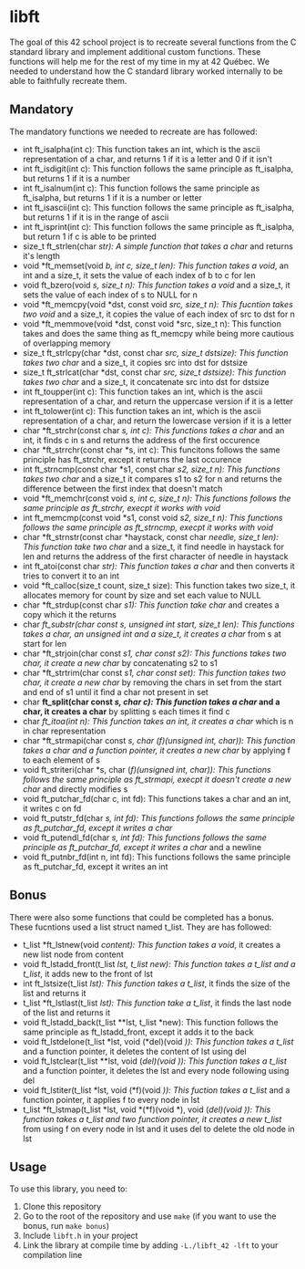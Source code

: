 # libft
The goal of this 42 school project is to recreate several functions from the C standard library and implement additional custom functions. These functions will help me for the rest of my time in my at 42 Québec. We needed to understand how the C standard library worked internally to be able to faithfully recreate them.

## Mandatory
The mandatory functions we needed to recreate are has followed:

  - int ft_isalpha(int c): This function takes an int, which is the ascii representation of a char, and returns 1 if it is a letter and 0 if it isn't
  - int ft_isdigit(int c): This function follows the same principle as ft_isalpha, but returns 1 if it is a number
  - int ft_isalnum(int c): This function follows the same principle as ft_isalpha, but returns 1 if it is a number or letter
  - int ft_isascii(int c): This function follows the same principle as ft_isalpha, but returns 1 if it is in the range of ascii
  - int ft_isprint(int c): This function follows the same principle as ft_isalpha, but return 1 if c is able to be printed
  - size_t ft_strlen(char *str): A simple function that takes a char* and returns it's length
  - void *ft_memset(void *b, int c, size_t len): This function takes a void*, an int and a size_t, it sets the value of each index of b to c for len
  - void ft_bzero(void *s, size_t n): This function takes a void* and a size_t, it sets the value of each index of s to NULL for n
  - void *ft_memcpy(void *dst, const void *src, size_t n): This fucntion takes two void* and a size_t, it copies the value of each index of src to dst for n
  - void *ft_memmove(void *dst, const void *src, size_t n): This function takes and does the same thing as ft_memcpy while being more cautious of overlapping memory
  - size_t ft_strlcpy(char *dst, const char *src, size_t dstsize): This function takes two char* and a size_t, it copies src into dst for dstsize
  - size_t ft_strlcat(char *dst, const char *src, size_t dstsize): This function takes two char* and a size_t, it concatenate src into dst for dstsize
  - int ft_toupper(int c): This function takes an int, which is the ascii representation of a char, and return the uppercase version if it is a letter
  - int ft_tolower(int c): This function takes an int, which is the ascii representation of a char, and return the lowercase version if it is a letter
  - char *ft_strchr(const char *s, int c): This functions takes a char* and an int, it finds c in s and returns the address of the first occurence
  - char *ft_strrchr(const char *s, int c): This funcitons follows the same principle has ft_strchr, except it returns the last occurence
  - int ft_strncmp(const char *s1, const char *s2, size_t n): This functions takes two char* and a size_t it compares s1 to s2 for n and returns the difference between the first index that doesn't match
  - void *ft_memchr(const void *s, int c, size_t n): This functions follows the same principle as ft_strchr, execpt it works with void*
  - int ft_memcmp(const void *s1, const void *s2, size_t n): This functions follows the same principle as ft_strncmp, execpt it works with void*
  - char *ft_strnstr(const char *haystack, const char *needle, size_t len): This function take two char* and a size_t, it find needle in haystack for len and returns the address of the first character of needle in haystack
  - int ft_atoi(const char *str): This function takes a char* and then converts it tries to convert it to an int
  - void *ft_calloc(size_t count, size_t size): This function takes two size_t, it allocates memory for count by size and set each value to NULL
  - char *ft_strdup(const char *s1): This function take char* and creates a copy which it the returns
  - char *ft_substr(char const *s, unsigned int start, size_t len): This functions takes a char*, an unsigned int and a size_t, it creates a char* from s at start for len
  - char *ft_strjoin(char const *s1, char const *s2): This functions takes two char*, it create a new char* by concatenating s2 to s1
  - char *ft_strtrim(char const *s1, char const *set): This function takes two char*, it create a new char* by removing the chars in set from the start and end of s1 until it find a char not present in set
  - char **ft_split(char const *s, char c): This function takes a char* and a char, it creates a char** by splitting s each times it find c
  - char *ft_itoa(int n): This function takes an int, it creates a char* which is n in char representation
  - char *ft_strmapi(char const *s, char (*f)(unsigned int, char)): This function takes a char* and a function pointer, it creates a new char* by applying f to each element of s
  - void ft_striteri(char *s, char (*f)(unsigned int, char)): This functions follows the same principle as ft_strmapi, execpt it doesn't create a new char* and directly modifies s
  - void ft_putchar_fd(char c, int fd): This functions takes a char and an int, it writes c on fd 
  - void ft_putstr_fd(char *s, int fd): This functions follows the same principle as ft_putchar_fd, except it writes a char*
  - void ft_putendl_fd(char *s, int fd): This functions follows the same principle as ft_putchar_fd, except it writes a char* and a newline
  - void ft_putnbr_fd(int n, int fd):  This functions follows the same principle as ft_putchar_fd, except it writes an int
  
 ## Bonus
 There were also some functions that could be completed has a bonus. These fucntions used a list struct named t_list. They are has followed:
 
  - t_list *ft_lstnew(void *content): This function takes a void*, it creates a new list node from content
  - void ft_lstadd_front(t_list **lst, t_list *new): This function takes a t_list** and a t_list*, it adds new to the front of lst
  - int ft_lstsize(t_list *lst): This function takes a t_list*, it finds the size of the list and returns it
  - t_list *ft_lstlast(t_list *lst): This function take a t_list*, it finds the last node of the list and returns it
  - void ft_lstadd_back(t_list **lst, t_list *new): This function follows the same principle as ft_lstadd_front, except it adds it to the back
  - void ft_lstdelone(t_list *lst, void (*del)(void *)): This function takes a t_list* and a function pointer, it deletes the content of lst using del
  - void ft_lstclear(t_list **lst, void (*del)(void *)): This function takes a t_list** and a function pointer, it deletes the lst and every node following using del
  - void ft_lstiter(t_list *lst, void (*f)(void *)): This fuction takes a t_list* and a function pointer, it applies f to every node in lst
  - t_list *ft_lstmap(t_list *lst, void *(*f)(void *), void (*del)(void *)): This function takes a t_list* and two function pointer, it creates a new t_list* from using f on every node in lst and it uses del to delete the old node in lst
  
  
  ## Usage
  To use this library, you need to:
  1. Clone this repository
  2. Go to the root of the repository and use `make` (if you want to use the bonus, run `make bonus`)
  3. Include `libft.h` in your project
  4. Link the library at compile time by adding `-L./libft_42 -lft` to your compilation line
